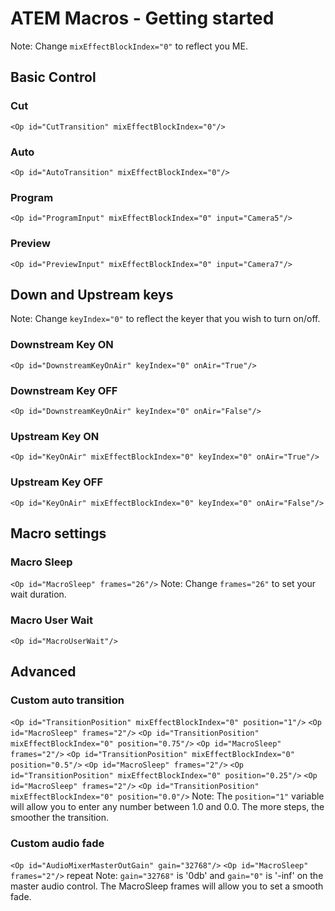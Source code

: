# ATEM Macros - Getting started

Note: Change `mixEffectBlockIndex="0"` to reflect you ME.

## Basic Control
### Cut
`<Op id="CutTransition" mixEffectBlockIndex="0"/>`
### Auto
`<Op id="AutoTransition" mixEffectBlockIndex="0"/>`
### Program
`<Op id="ProgramInput" mixEffectBlockIndex="0" input="Camera5"/>`
### Preview
`<Op id="PreviewInput" mixEffectBlockIndex="0" input="Camera7"/>`

## Down and Upstream keys
Note: Change `keyIndex="0"` to reflect the keyer that you wish to turn on/off.
### Downstream Key ON
`<Op id="DownstreamKeyOnAir" keyIndex="0" onAir="True"/>`
### Downstream Key OFF
`<Op id="DownstreamKeyOnAir" keyIndex="0" onAir="False"/>`
### Upstream Key ON
`<Op id="KeyOnAir" mixEffectBlockIndex="0" keyIndex="0" onAir="True"/>`
### Upstream Key OFF
`<Op id="KeyOnAir" mixEffectBlockIndex="0" keyIndex="0" onAir="False"/>`

## Macro settings
### Macro Sleep
`<Op id="MacroSleep" frames="26"/>`
Note: Change `frames="26"` to set your wait duration.
### Macro User Wait
`<Op id="MacroUserWait"/>`

## Advanced
### Custom auto transition
`<Op id="TransitionPosition" mixEffectBlockIndex="0" position="1"/>`
`<Op id="MacroSleep" frames="2"/>`
`<Op id="TransitionPosition" mixEffectBlockIndex="0" position="0.75"/>`
`<Op id="MacroSleep" frames="2"/>`
`<Op id="TransitionPosition" mixEffectBlockIndex="0" position="0.5"/>`
`<Op id="MacroSleep" frames="2"/>`
`<Op id="TransitionPosition" mixEffectBlockIndex="0" position="0.25"/>`
`<Op id="MacroSleep" frames="2"/>`
`<Op id="TransitionPosition" mixEffectBlockIndex="0" position="0.0"/>`
Note: The `position="1"` variable will allow you to enter any number between 1.0 and 0.0. The more steps, the smoother the transition.

### Custom audio fade
`<Op id="AudioMixerMasterOutGain" gain="32768"/>`
`<Op id="MacroSleep" frames="2"/>`
repeat
Note: `gain="32768"` is '0db' and `gain="0"` is '-inf' on the master audio control. The MacroSleep frames will allow you to set a smooth fade.
